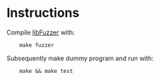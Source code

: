 Instructions
============


Compile [libFuzzer](http://llvm.org/docs/LibFuzzer.html) with:

        make fuzzer

Subsequently make dummy program and run with:

        make && make test
